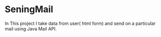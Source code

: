 # SeningMail
In This project I take data from user( html form) and send on a particular mail using Java Mail API.
